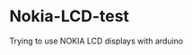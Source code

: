 # Nokia-LCD-test
Trying to use NOKIA LCD displays with arduino
<picture>
 <source media="(prefers-color-scheme: dark)" srcset="[https://github.com/dodsonshark/Nokia-LCD-test/blob/main/15084858.jpg](https://github.com/dodsonshark/Nokia-LCD-test/blob/main/15084858.jpg">
 <source media="(prefers-color-scheme: light)" srcset="[https://github.com/dodsonshark/Nokia-LCD-test/blob/main/15084858.jpg](https://github.com/dodsonshark/Nokia-LCD-test/blob/main/15084858.jpg">
 </picture>

